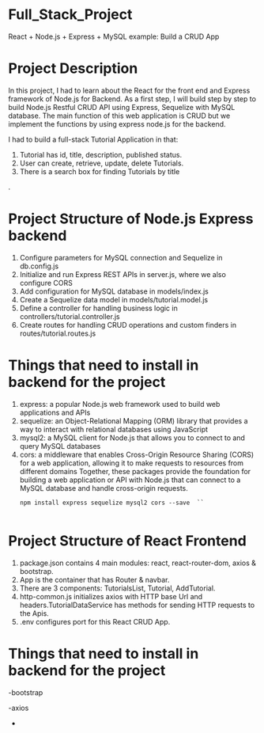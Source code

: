 
# Full_Stack_Project
React + Node.js + Express + MySQL example: Build a CRUD App

Project Description
==================
In this project, I had to learn about the React for the front end and Express framework of Node.js for Backend. As a first step, I will build step by step to build Node.js Restful CRUD API using Express, Sequelize with MySQL database. The main function of this web application is CRUD but we implement the functions by using express node.js for the backend.

 I had to  build a full-stack Tutorial Application in that: 
 1. Tutorial has id, title, description, published status.
 2. User can create, retrieve, update, delete Tutorials.
 3. There is a search box for finding Tutorials by title

.

 Project Structure of Node.js Express backend 
======================

 1. Configure parameters for MySQL connection and Sequelize in db.config.js
 2. Initialize and run Express REST APIs in server.js, where we also configure CORS
 3. Add configuration for MySQL database in models/index.js
 4. Create a Sequelize data model in models/tutorial.model.js
 5. Define a controller for handling business logic in controllers/tutorial.controller.js
 6. Create routes for handling CRUD operations and custom finders in routes/tutorial.routes.js

Things that need to install in backend for the project
============================================

 1. express: a popular Node.js web framework used to build web applications and APIs
 2. sequelize: an Object-Relational Mapping (ORM) library that provides a way to interact with relational databases using JavaScript
 3. mysql2: a MySQL client for Node.js that allows you to connect to and query MySQL databases
 4. cors: a middleware that enables Cross-Origin Resource Sharing (CORS) for a web application, allowing it to make requests to resources from different domains
	 Together, these packages provide the foundation for building a web application or API with Node.js that can connect to a MySQL database and handle cross-origin requests.
	 ```
	npm install express sequelize mysql2 cors --save  ``


Project Structure of React Frontend 
=========================================

 1. package.json contains 4 main modules: react, react-router-dom, axios & bootstrap.
 2. App is the container that has Router & navbar.
 3. There are 3 components: TutorialsList, Tutorial, AddTutorial.
 4. http-common.js initializes axios with HTTP base Url and headers.TutorialDataService has methods for sending HTTP requests to the Apis.
 5. .env configures port for this React CRUD App.

Things that need to install in backend for the project
======================
-bootstrap

-axios

-
